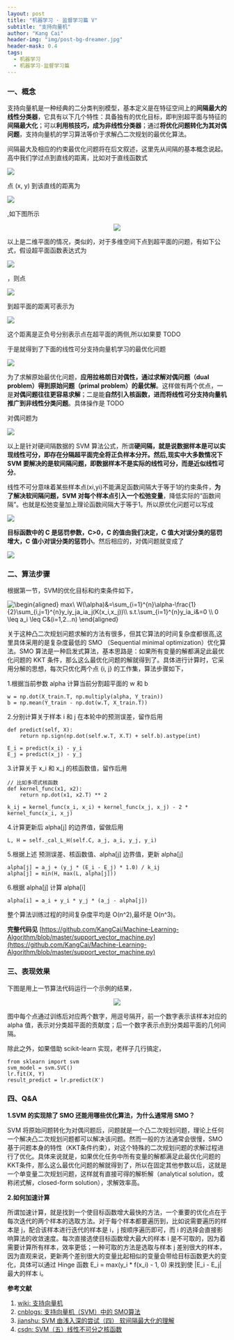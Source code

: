 ```yaml
---
layout: post
title: "机器学习 · 监督学习篇 V"
subtitle: "支持向量机"
author: "Kang Cai"
header-img: "img/post-bg-dreamer.jpg"
header-mask: 0.4
tags:
  - 机器学习
  - 机器学习·监督学习篇
---
```


### 一、概念

支持向量机是一种经典的二分类判别模型，基本定义是在特征空间上的**间隔最大的线性分类器**，它具有以下几个特性：具备独有的优化目标，即判别超平面与特征的**间隔最大化**；可以**利用核技巧，成为非线性分类器**；通过**将优化问题转化为其对偶问题**，支持向量机的学习算法等价于求解凸二次规划的最优化算法。

间隔最大及相应的约束最优化问题将在后文叙述，这里先从间隔的基本概念说起。高中我们学过点到直线的距离，比如对于直线函数式

<img src="https://latex.codecogs.com/gif.latex?2x&plus;y-1=0" />

点 (x, y) 到该直线的距离为

<img src="https://latex.codecogs.com/gif.latex?d=\frac{2x&plus;y-1}{\sqrt{2^2&plus;1^2}}" />

,如下图所示

<center>
<img src="https://kangcai.github.io/img/in-post/post-ml/svm_dist.png"/>
</center>

以上是二维平面的情况，类似的，对于多维空间下点到超平面的问题，有如下公式，假设超平面函数表达式为

<img src="https://latex.codecogs.com/gif.latex?\begin{aligned}&space;&wx&plus;b=0&space;\\&space;\Rightarrow\&space;&\theta_1x_1&plus;\theta_2x_2&plus;...&plus;\theta_Mx_M&plus;b=0&space;\end{aligned}"/>

，则点

<img src="https://latex.codecogs.com/gif.latex?x^'=(x_1,&space;x_2,...x_M)"/>

到超平面的距离可表示为

<img src="https://latex.codecogs.com/gif.latex?\begin{aligned}&space;&d=\frac{wx&plus;b}{\left&space;\|&space;w&space;\right&space;\|}&space;\\&space;&=\frac{\theta_1x_1&plus;\theta_2x_2&plus;...&plus;\theta_Mx_M&plus;b}{\sqrt{\theta_1^2&plus;\theta_2^2&plus;...&plus;\theta_M^2}}&space;\end{aligned}"/>

这个距离是正负号分别表示点在超平面的两侧,所以如果要 TODO


于是就得到了下面的线性可分支持向量机学习的最优化问题

<img src="https://latex.codecogs.com/gif.latex?\begin{aligned}&space;\min&space;_{\gamma,&space;w,&space;b}&space;&&space;\frac{1}{2}\|w\|^{2}&space;\\&space;\text&space;{&space;s.t.&space;}&space;&&space;y^{(i)}\left(w^{T}&space;x^{(i)}&plus;b\right)&space;\geq&space;1,&space;\quad&space;i=1,&space;\ldots,&space;m&space;\end{aligned}"/>

为了求解原始最优化问题，**应用拉格朗日对偶性，通过求解对偶问题（dual problem）得到原始问题（primal problem）的最优解**。这样做有两个优点，一是**对偶问题往往更容易求解**；二是能**自然引入核函数，进而将线性可分支持向量机推广到非线性分类问题**。具体操作是 TODO


对偶问题为

<img src="https://latex.codecogs.com/gif.latex?\begin{array}{cl}{\max&space;_{\alpha}}&space;&&space;{W(\alpha)=\sum_{i=1}^{m}&space;\alpha_{i}-\frac{1}{2}&space;\sum_{i,&space;j=1}^{m}&space;y^{(i)}&space;y^{(j)}&space;\alpha_{i}&space;\alpha_{j}\left\langle&space;x^{(i)},&space;x^{(j)}\right\rangle}&space;\\&space;{\text&space;{&space;s.t.&space;}}&space;&&space;{\alpha_{i}&space;\geq&space;0,&space;\quad&space;i=1,&space;\ldots,&space;m}&space;\\&space;{}&space;&&space;{\sum_{i=1}^{m}&space;\alpha_{i}&space;y^{(i)}=0}\end{array}" />

以上是针对硬间隔数据的 SVM 算法公式，所谓**硬间隔，就是说数据样本是可以实现线性可分，即存在分隔超平面完全将正负样本分开。然后,现实中大多数情况下 SVM 要解决的是软间隔问题，即数据样本不是实际的线性可分，而是近似线性可分**。

线性不可分意味着某些样本点(xi,yi)不能满足函数间隔大于等于1的约束条件，**为了解决软间隔问题，SVM 对每个样本点引入一个松弛变量**，降低实际的“函数间隔”。也就是松弛变量加上理论函数间隔大于等于1。所以原优化问题可以写成

<img src="https://latex.codecogs.com/gif.latex?\begin{aligned}&space;\min&space;_{\gamma,&space;w,&space;b}&space;&&space;\frac{1}{2}\|w\|^{2}&plus;C&space;\sum_{i=1}^{m}&space;\xi_{i}&space;\\&space;\text&space;{&space;s.t.&space;}&space;&&space;y^{(i)}\left(w^{T}&space;x^{(i)}&plus;b\right)&space;\geq&space;1-\xi_{i},&space;\quad&space;i=1,&space;\ldots,&space;m&space;\\&space;&&space;\xi_{i}&space;\geq&space;0,&space;\quad&space;i=1,&space;\ldots,&space;m&space;\end{aligned}" />

**目标函数中的 C 是惩罚参数，C>0，C 的值由我们决定，C 值大对误分类的惩罚增大，C 值小对误分类的惩罚小**。然后相应的，对偶问题就变成了

<img src="https://latex.codecogs.com/gif.latex?\begin{aligned}&space;\max&space;_{\alpha}&space;&&space;W(\alpha)=\sum_{i=1}^{m}&space;\alpha_{i}-\frac{1}{2}&space;\sum_{i,&space;j=1}^{m}&space;y^{(i)}&space;y^{(j)}&space;\alpha_{i}&space;\alpha_{j}\left\langle&space;x^{(i)},&space;x^{(j)}\right\rangle&space;\\&space;\text&space;{&space;s.t.&space;}&space;&&space;0&space;\leq&space;\alpha_{i}&space;\leq&space;C,&space;\quad&space;i=1,&space;\ldots,&space;m&space;\\&space;&&space;\sum_{i=1}^{m}&space;\alpha_{i}&space;y^{(i)}=0&space;\end{aligned}" />


### 二、算法步骤

根据第一节，SVM的优化目标和约束条件如下，

<img src="https://latex.codecogs.com/gif.latex?\begin{aligned}&space;max\&space;W(\alpha)&=\sum_{i=1}^{n}\alpha-\frac{1}{2}\sum_{i,j=1}^{n}y_iy_ja_ia_j(K(x_i,x_j))\\&space;s.t.\sum_{i=1}^{n}y_ia_i&=0&space;\\&space;0&space;\leq&space;a_i&space;\leq&space;C&(i=1,2...n)&space;\end{aligned}" title="\begin{aligned} max\ W(\alpha)&=\sum_{i=1}^{n}\alpha-\frac{1}{2}\sum_{i,j=1}^{n}y_iy_ja_ia_j(K(x_i,x_j))\\ s.t.\sum_{i=1}^{n}y_ia_i&=0 \\ 0 \leq a_i \leq C&(i=1,2...n) \end{aligned}" />

关于这种凸二次规划问题求解的方法有很多，但其它算法的时间复杂度都很高,这里具体采用的是复杂度最低的 SMO （Sequential minimal optimization）优化算法。SMO 算法是一种启发式算法，基本思路是：如果所有变量的解都满足此最优化问题的 KKT 条件，那么这么最优化问题的解就得到了。具体进行计算时，它采用分解的思想，每次只优化两个点 {i, j} 的工作集，算法步骤如下，

1.根据当前参数 alpha 计算当前分割超平面的 w 和 b

```buildoutcfg
w = np.dot(X_train.T, np.multiply(alpha, Y_train))
b = np.mean(Y_train - np.dot(w.T, X_train.T))
```

2.分别计算关于样本 i 和 j 在本轮中的预测误差，留作后用

```buildoutcfg
def predict(self, X):
    return np.sign(np.dot(self.w.T, X.T) + self.b).astype(int)
    
E_i = predict(x_i) - y_i
E_j = predict(x_j) - y_j
```

3.计算关于 x_i 和 x_j 的核函数值，留作后用

```buildoutcfg
// 比如多项式核函数
def kernel_func(x1, x2):
    return np.dot(x1, x2.T) ** 2

k_ij = kernel_func(x_i, x_i) + kernel_func(x_j, x_j) - 2 * kernel_func(x_i, x_j)
```

4.计算更新后 alpha\[j\] 的边界值，留做后用

```buildoutcfg
L, H = self._cal_L_H(self.C, a_j, a_i, y_j, y_i)
```

5.根据上述 预测误差、核函数值、alpha\[j\] 边界值，更新 alpha\[j\]

```buildoutcfg
alpha[j] = a_j + (y_j * (E_i - E_j) * 1.0) / k_ij
alpha[j] = min(H, max(L, alpha[j]))
```

6.根据 alpha\[j\] 计算 alpha\[i\] 

```buildoutcfg
alpha[i] = a_i + y_i * y_j * (a_j - alpha[j])
```

整个算法训练过程的时间复杂度平均是 O(n^2),最坏是 O(n^3)。

**完整代码见** [https://github.com/KangCai/Machine-Learning-Algorithm/blob/master/support_vector_machine.py](https://github.com/KangCai/Machine-Learning-Algorithm/blob/master/support_vector_machine.py)

### 三、表现效果

下图是用上一节算法代码运行一个示例的结果，

<center>
<img src="https://kangcai.github.io/img/in-post/post-ml/svm_1.png"/>
</center>

图中每个点通过训练后对应两个数字，用逗号隔开，前一个数字表示该样本对应的 alpha 值，表示对分类超平面的贡献度；后一个数字表示点到分类超平面的几何间隔。

除此之外，如果借助 scikit-learn 实现，老样子几行搞定，

```buildoutcfg
from sklearn import svm
svm_model = svm.SVC()
lr.fit(X, Y)
result_predict = lr.predict(X')
```

### 四、Q&A

**1.SVM 的实现除了 SMO 还能用哪些优化算法，为什么通常用 SMO？**

SVM 将原始问题转化为对偶问题后，问题就是一个凸二次规划问题，理论上任何一个解决凸二次规划问题都可以解决该问题。然而一般的方法通常会很慢，SMO 基于问题本身的特性（KKT条件约束），对这个特殊的二次规划问题的求解过程进行了优化。具体来说就是，如果优化任务中所有变量的解都满足此最优化问题的KKT条件，那么这么最优化问题的解就得到了，所以在固定其他参数以后，这就是一个单变量二次规划问题，这样就有直接可得的解析解（analytical solution，或称闭式解，closed-form solution），求解效率高。

**2.如何加速计算**

所谓加速计算，就是找到一个使目标函数增大最快的方法，一个重要的优化点在于每次迭代的两个样本的选取方法。对于每个样本都要遍历到，比如说需要遍历的样本是 j，配合该样本进行迭代的样本是 i，j 按顺序遍历即可，而 i 的选择会直接影响算法的收敛速度。每次直接选使目标函数增大最大的样本 i 是不可取的，因为着需要计算所有样本，效率更低；一种可取的方法是选取与样本 j 差别很大的样本，因为直观来说，更新两个差别很大的变量比起相似的变量会带给目标函数更大的变化，具体可以通过 Hinge 函数 E_i = max(y_i * f(x_i) - 1, 0) 来找到使 \|E_i - E_j\| 最大的样本 i。


**参考文献**

1. [wiki: 支持向量机](https://zh.wikipedia.org/wiki/%E6%94%AF%E6%8C%81%E5%90%91%E9%87%8F%E6%9C%BA)
2. [cnblogs: 支持向量机（SVM）中的 SMO算法](https://www.cnblogs.com/bentuwuying/p/6444516.html)
3. [jianshu: SVM 由浅入深的尝试（四） 软间隔最大化的理解](https://www.jianshu.com/p/c4acd8c323ab)
4. [csdn: SVM（五）线性不可分之核函数](https://blog.csdn.net/The_lastest/article/details/78569217)